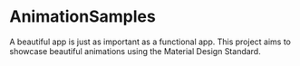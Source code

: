 # AnimationSamples
A beautiful app is just as important as a functional app.  This project aims to showcase beautiful animations using the Material Design Standard.
